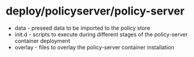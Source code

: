 # deploy/policyserver/policy-server
* data - preseed data to be imported to the policy store
* init.d - scripts to execute during different stages of the policy-server container deployment
* overlay - files to overlay the policy-server container installation
